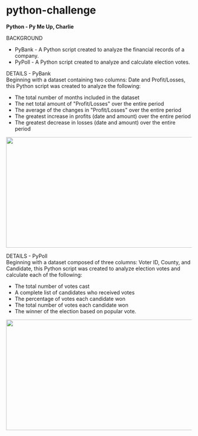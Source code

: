 # python-challenge
**Python - Py Me Up, Charlie**

BACKGROUND<br>
- PyBank - A Python script created to analyze the financial records of a company.<br>
- PyPoll - A Python script created to analyze and calculate election votes.

DETAILS - PyBank<br>
Beginning with a dataset containing two columns: Date and Profit/Losses, this Python script was created to analyze the following:

- The total number of months included in the dataset
- The net total amount of "Profit/Losses" over the entire period
- The average of the changes in "Profit/Losses" over the entire period
- The greatest increase in profits (date and amount) over the entire period
- The greatest decrease in losses (date and amount) over the entire period

<div style="text-align:center"><img src="static/images/G20-Summit-Communique-Flags.jpg" width="1000" height="300"/></div>

DETAILS - PyPoll<br>
Beginning with a dataset composed of three columns: Voter ID, County, and Candidate, this Python script was created to analyze election votes and calculate each of the following:

- The total number of votes cast
- A complete list of candidates who received votes
- The percentage of votes each candidate won
- The total number of votes each candidate won
- The winner of the election based on popular vote.

<div style="text-align:center"><img src="static/images/G20-Summit-Communique-Flags.jpg" width="1000" height="300"/></div>
